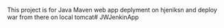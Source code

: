 This project is for Java Maven web app deplyment on hjeniksn and deploy war from there on local tomcat# JWJenkinApp
